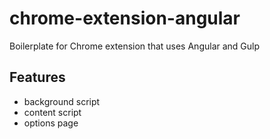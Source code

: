 # chrome-extension-angular
Boilerplate for Chrome extension that uses Angular and Gulp

## Features

 * background script
 * content script
 * options page
